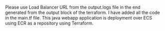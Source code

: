 Please use Load Balancer URL from the output.logs file in the end generated from the output block of the terraform.
I have added all the code in the main.tf file.
This java webapp application is deployment over ECS using ECR as a repository using Terraform.
